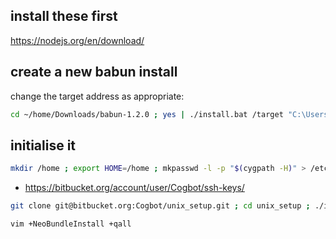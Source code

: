 ## install these first ##

https://nodejs.org/en/download/

## create a new babun install ##

change the target address as appropriate:

```bash
cd ~/home/Downloads/babun-1.2.0 ; yes | ./install.bat /target "C:\Users\[username]\babun"
```

## initialise it ##

```bash
mkdir /home ; export HOME=/home ; mkpasswd -l -p "$(cygpath -H)" > /etc/passwd ; babun install ; cd ~ ; mkdir .ssh ; yes | ssh-keygen -q -N "" -f ~/.ssh/id_rsa -t rsa -b 4096 -C "luke.avery@live.co.uk" ; sudo chmod 600 ~/.ssh/* ; cat ~/.ssh/id_rsa.pub
```

* https://bitbucket.org/account/user/Cogbot/ssh-keys/

```bash
git clone git@bitbucket.org:Cogbot/unix_setup.git ; cd unix_setup ; ./install.sh
```

```bash
vim +NeoBundleInstall +qall
```

